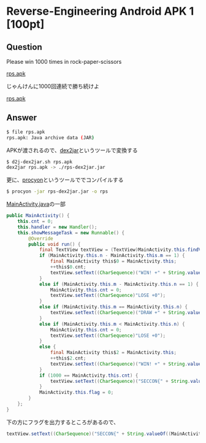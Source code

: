 # Reverse-Engineering Android APK 1 [100pt]

## Question

Please win 1000 times in rock-paper-scissors

[rps.apk](https://github.com/AkashiSN/SECCON2015-Online-CTF/raw/master/q1/rps.apk)

じゃんけんに1000回連続で勝ち続けよ

[rps.apk](https://github.com/AkashiSN/SECCON2015-Online-CTF/raw/master/q1/rps.apk)

## Answer

```bash
$ file rps.apk 
rps.apk: Java archive data (JAR)
```

APKが渡されるので、[dex2jar](https://github.com/pxb1988/dex2jar/releases/download/2.0/dex-tools-2.0.zip)というツールで変換する

```bash
$ d2j-dex2jar.sh rps.apk 
dex2jar rps.apk -> ./rps-dex2jar.jar
```

更に、[procyon](https://bitbucket.org/mstrobel/procyon/downloads/procyon-decompiler-0.5.30.jar)というツールででコンパイルする

```bash
$ procyon -jar rps-dex2jar.jar -o rps
```

[MainActivity.java](https://github.com/AkashiSN/SECCON2015-Online-CTF/q1/rps/com/example/seccon2015/rock_paper_scissors/MainActivity.java)の一部

```java
public MainActivity() {
    this.cnt = 0;
    this.handler = new Handler();
    this.showMessageTask = new Runnable() {
        @Override
        public void run() {
            final TextView textView = (TextView)MainActivity.this.findViewById(2131492946);
            if (MainActivity.this.n - MainActivity.this.m == 1) {
                final MainActivity this$0 = MainActivity.this;
                ++this$0.cnt;
                textView.setText((CharSequence)("WIN! +" + String.valueOf(MainActivity.this.cnt)));
            }
            else if (MainActivity.this.m - MainActivity.this.n == 1) {
                MainActivity.this.cnt = 0;
                textView.setText((CharSequence)"LOSE +0");
            }
            else if (MainActivity.this.m == MainActivity.this.n) {
                textView.setText((CharSequence)("DRAW +" + String.valueOf(MainActivity.this.cnt)));
            }
            else if (MainActivity.this.m < MainActivity.this.n) {
                MainActivity.this.cnt = 0;
                textView.setText((CharSequence)"LOSE +0");
            }
            else {
                final MainActivity this$2 = MainActivity.this;
                ++this$2.cnt;
                textView.setText((CharSequence)("WIN! +" + String.valueOf(MainActivity.this.cnt)));
            }
            if (1000 == MainActivity.this.cnt) {
                textView.setText((CharSequence)("SECCON{" + String.valueOf((MainActivity.this.cnt + MainActivity.this.calc()) * 107) + "}"));
            }
            MainActivity.this.flag = 0;
        }
    };
}
```

下の方にフラグを出力するところがあるので、

```java
textView.setText((CharSequence)("SECCON{" + String.valueOf((MainActivity.this.cnt + MainActivity.this.calc()) * 107) + "}"));
```


